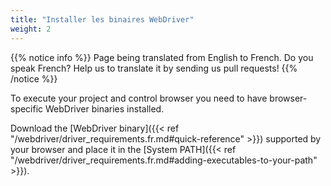 ```yaml
---
title: "Installer les binaires WebDriver"
weight: 2
---
```


{{% notice info %}}
<i class="fas fa-language"></i> Page being translated from 
English to French. Do you speak French? Help us to translate
it by sending us pull requests!
{{% /notice %}}

To execute your project and control browser you need to have
browser-specific WebDriver binaries installed.

Download the [WebDriver binary]({{< ref "/webdriver/driver_requirements.fr.md#quick-reference" >}})
supported by your browser and place it in the 
[System PATH]({{< ref "/webdriver/driver_requirements.fr.md#adding-executables-to-your-path" >}}).